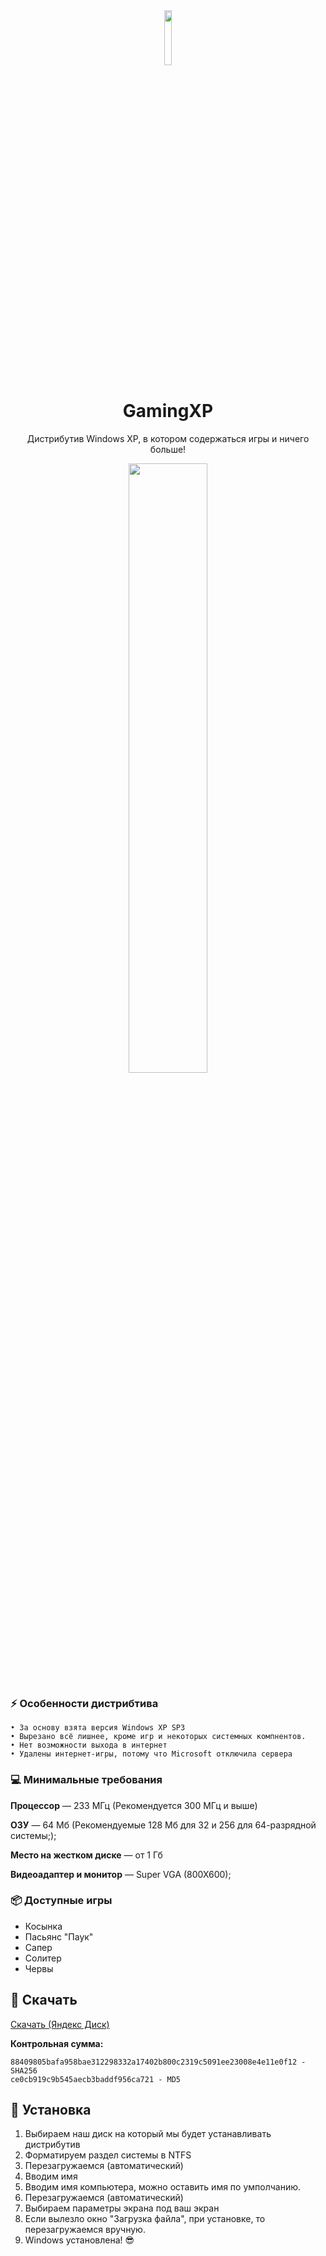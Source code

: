 <div align="center"><img src="https://user-images.githubusercontent.com/79802366/183930426-920569b4-baca-4e75-adb5-43528024dc06.png" width="15%" height="15%"></div>
  <h1 align="center">GamingXP</h1>
  <p align="center">Дистрибутив Windows XP, в котором содержаться игры и ничего больше!</p>
<div align="center">
<img src="https://user-images.githubusercontent.com/79802366/183933199-f38c30aa-b5cb-4a77-a8d8-f7f0cf5d5a12.png" width="50%" height="50%" align="center">
</div>

### :zap: Особенности дистрибтива
    • За основу взята версия Windows XP SP3
    • Вырезано всё лишнее, кроме игр и некоторых системных компнентов.
    • Нет возможности выхода в интернет
    • Удалены интернет-игры, потому что Microsoft отключила сервера

### :computer: Минимальные требования

**Процессор** — 233 МГц (Рекомендуется 300 МГц и выше)

**ОЗУ** — 64 Мб (Рекомендуемые 128 Мб для 32 и 256 для 64-разрядной системы;);

**Место на жестком диске** — от 1 Гб

**Видеоадаптер и монитор** — Super VGA (800X600);

### :package: Доступные игры

- Косынка
- Пасьянс "Паук"
- Сапер
- Солитер
- Червы

## :floppy_disk: Скачать
<a href="https://disk.yandex.ru/d/8BIPfMwMoU8ibQ">Скачать (Яндекс Диск)</a>

**Контрольная сумма:**

    88409805bafa958bae312298332a17402b800c2319c5091ee23008e4e11e0f12 - SHA256
    ce0cb919c9b545aecb3baddf956ca721 - MD5

## :dvd: Установка
1. Выбираем наш диск на который мы будет устанавливать дистрибутив
2. Форматируем раздел системы в NTFS
3. Перезагружаемся (автоматический)
4. Вводим имя
5. Вводим имя компьютера, можно оставить имя по умполчанию.
6. Перезагружаемся (автоматический)
7. Выбираем параметры экрана под ваш экран
8. Если вылезло окно "Загрузка файла", при установке, то перезагружаемся вручную.
9. Windows установлена! :sunglasses:

